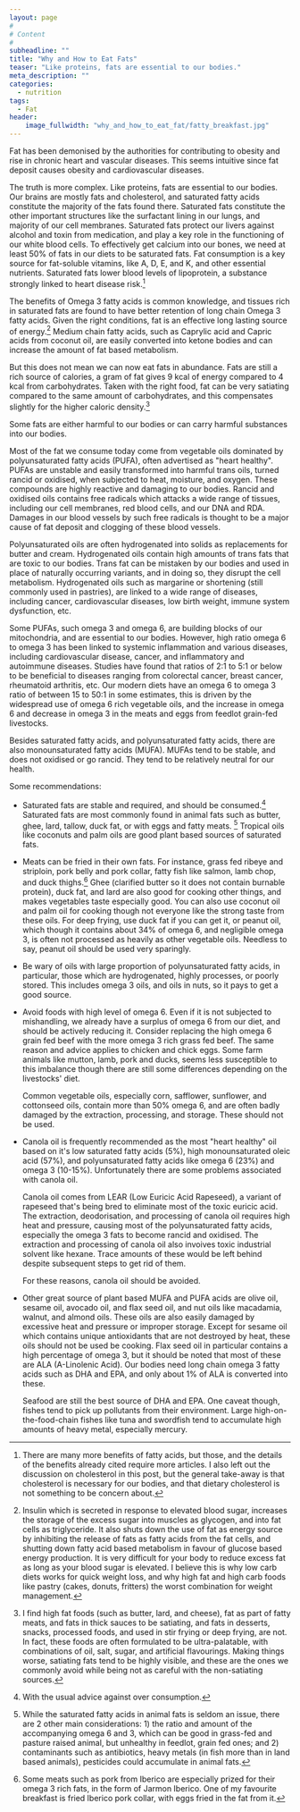 ```yaml
---
layout: page
#
# Content
#
subheadline: ""
title: "Why and How to Eat Fats"
teaser: "Like proteins, fats are essential to our bodies."
meta_description: ""
categories:
  - nutrition
tags:
  - Fat
header:
    image_fullwidth: "why_and_how_to_eat_fat/fatty_breakfast.jpg"
---
```

Fat has been demonised by the authorities for contributing to obesity and rise in chronic heart and vascular diseases.
This seems intuitive since fat deposit causes obesity and cardiovascular diseases.
<!--more-->

The truth is more complex.
Like proteins, fats are essential to our bodies.
Our brains are mostly fats and cholesterol, and saturated fatty acids constitute the majority of the fats found there.
Saturated fats constitute the other important structures like the surfactant lining in our lungs, and majority of our cell membranes.
Saturated fats protect our livers against alcohol and toxin from medication, and play a key role in the functioning of our white blood cells.
To effectively get calcium into our bones, we need at least 50% of fats in our diets to be saturated fats.
Fat consumption is a key source for fat-soluble vitamins, like A, D, E, and K, and other essential nutrients.
Saturated fats lower blood levels of lipoprotein, a substance strongly linked to heart disease risk.[^fat-more]

The benefits of Omega 3 fatty acids is common knowledge, and tissues rich in saturated fats are found to have better retention of long chain Omega 3 fatty acids.
Given the right conditions, fat is an effective long lasting source of energy.[^sugar-fat]
Medium chain fatty acids, such as Caprylic acid and Capric acids from coconut oil, are easily converted into ketone bodies and can increase the amount of fat based metabolism.

But this does not mean we can now eat fats in abundance.
Fats are still a rich source of calories, a gram of fat gives 9 kcal of energy compared to 4 kcal from carbohydrates.
Taken with the right food, fat can be very satiating compared to the same amount of carbohydrates, and this compensates slightly for the higher caloric density.[^satiety]

Some fats are either harmful to our bodies or can carry harmful substances into our bodies.

Most of the fat we consume today come from vegetable oils dominated by polyunsaturated fatty acids (PUFA), often advertised as "heart healthy".
PUFAs are unstable and easily transformed into harmful trans oils, turned rancid or oxidised, when subjected to heat, moisture, and oxygen.
These compounds are highly reactive and damaging to our bodies.
Rancid and oxidised oils contains free radicals which attacks a wide range of tissues, including our cell membranes, red blood cells, and our DNA and RDA.
Damages in our blood vessels by such free radicals is thought to be a major cause of fat deposit and clogging of these blood vessels.

Polyunsaturated oils are often hydrogenated into solids as replacements for butter and cream.
Hydrogenated oils contain high amounts of trans fats that are toxic to our bodies.
Trans fat can be mistaken by our bodies and used in place of naturally occurring variants, and in doing so, they disrupt the cell metabolism.
Hydrogenated oils such as margarine or shortening (still commonly used in pastries), are linked to a wide range of diseases, including cancer, cardiovascular diseases, low birth weight, immune system dysfunction, etc.

Some PUFAs, such omega 3 and omega 6, are building blocks of our mitochondria, and are essential to our bodies.
However, high ratio omega 6 to omega 3 has been linked to systemic inflammation and various diseases, including cardiovascular disease, cancer, and inflammatory and autoimmune diseases.
Studies have found that ratios of 2:1 to 5:1 or below to be beneficial to diseases ranging from colorectal cancer, breast cancer, rheumatoid arthritis, etc.
Our modern diets have an omega 6 to omega 3 ratio of between 15 to 50:1 in some estimates, this is driven by the widespread use of omega 6 rich vegetable oils, and the increase in omega 6 and decrease in omega 3 in the meats and eggs from feedlot grain-fed livestocks.

Besides saturated fatty acids, and polyunsaturated fatty acids, there are also monounsaturated fatty acids (MUFA). MUFAs tend to be stable, and does not oxidised or go rancid. They tend to be relatively neutral for our health.

Some recommendations:

* Saturated fats are stable and required, and should be consumed.[^overconsumtpion] Saturated fats are most commonly found in animal fats such as butter, ghee, lard, tallow, duck fat, or with eggs and fatty meats. [^animal-fats] Tropical oils like coconuts and palm oils are good plant based sources of saturated fats.

* Meats can be fried in their own fats. For instance, grass fed ribeye and striploin, pork belly and pork collar, fatty fish like salmon, lamb chop, and duck thighs.[^iberico] Ghee (clarified butter so it does not contain burnable protein), duck fat, and lard are also good for cooking other things, and makes vegetables taste especially good.  You can also use coconut oil and palm oil for cooking though not everyone like the strong taste from these oils. For deep frying, use duck fat if you can get it, or peanut oil, which though it contains about 34% of omega 6, and negligible omega 3, is often not processed as heavily as other vegetable oils. Needless to say, peanut oil should be used very sparingly.

* Be wary of oils with large proportion of polyunsaturated fatty acids, in particular, those which are hydrogenated, highly processes, or poorly stored. This includes omega 3 oils, and oils in nuts, so it pays to get a good source.

* Avoid foods with high level of omega 6. Even if it is not subjected to mishandling, we already have a surplus of omega 6 from our diet, and should be actively reducing it. Consider replacing the high omega 6 grain fed beef with the more omega 3 rich grass fed beef. The same reason and advice applies to chicken and chick eggs. Some farm animals like mutton, lamb, pork and ducks, seems less susceptible to this imbalance though there are still some differences depending on the livestocks' diet.

  Common vegetable oils, especially corn, safflower, sunflower, and cottonseed oils, contain more than 50% omega 6, and are often badly damaged by the extraction, processing, and storage. These should not be used.

* Canola oil is frequently recommended as the most "heart healthy" oil based on it's low saturated fatty acids (5%),  high monounsaturated oleic acid (57%), and polyunsaturated fatty acids like omega 6 (23%) and omega 3 (10-15%). Unfortunately there are some problems associated with canola oil.

  Canola oil comes from LEAR (Low Euricic Acid Rapeseed), a variant of rapeseed that's being bred to eliminate most of the toxic euricic acid. The extraction, deodorisation, and processing of canola oil requires high heat and pressure, causing most of the polyunsaturated fatty acids, especially the omega 3 fats to become rancid and oxidised. The extraction and processing of canola oil also invoives toxic industrial solvent like hexane. Trace amounts of these would be left behind despite subsequent steps to get rid of them.
  
  For these reasons, canola oil should be avoided.

* Other great source of plant based MUFA and PUFA acids are olive oil, sesame oil, avocado oil, and flax seed oil, and nut oils like macadamia, walnut, and almond oils. These oils are also easily damaged by excessive heat and pressure or improper storage. Except for sesame oil which contains unique antioxidants that are not destroyed by heat, these oils should not be used be cooking. Flax seed oil in particular contains a high percentage of omega 3, but it should be noted that most of these are ALA (A-Linolenic Acid). Our bodies need long chain omega 3 fatty acids such as DHA and EPA, and only about 1% of ALA is converted into these.

  Seafood are still the best source of DHA and EPA. One caveat though, fishes tend to pick up pollutants from their environment. Large high-on-the-food-chain fishes like tuna and swordfish tend to accumulate high amounts of heavy metal, especially mercury.


[^overconsumtpion]: With the usual advice against over consumption.

[^fat-more]: There are many more benefits of fatty acids, but those, and the details of the benefits already cited require more articles. I also left out the discussion on cholesterol in this post, but the general take-away is that cholesterol is necessary for our bodies, and that dietary cholesterol is not something to be concern about.

[^sugar-fat]: Insulin which is secreted in response to elevated blood sugar, increases the storage of the excess sugar into muscles as glycogen, and into fat cells as triglyceride. It also shuts down the use of fat as energy source by inhibiting the release of fats as fatty acids from the fat cells, and shutting down fatty acid based metabolism in favour of glucose based energy production. It is very difficult for your body to reduce excess fat as long as your blood sugar is elevated. I believe this is why low carb diets works for quick weight loss, and why high fat and high carb foods like pastry (cakes, donuts, fritters) the worst combination for weight management.

[^satiety]: I find high fat foods (such as butter, lard, and cheese), fat as part of fatty meats, and fats in thick sauces to be satiating, and fats in desserts, snacks, processed foods, and used in stir frying or deep frying, are not. In fact, these foods are often formulated to be ultra-palatable, with combinations of oil, salt, sugar, and artificial flavourings. Making things worse, satiating fats tend to be highly visible, and these are the ones we commonly avoid while being not as careful with the non-satiating sources.

[^animal-fats]: While the saturated fatty acids in animal fats is seldom an issue, there are 2 other main considerations: 1) the ratio and amount of the accompanying omega 6 and 3, which can be good in grass-fed and pasture raised animal, but unhealthy in feedlot, grain fed ones; and 2) contaminants such as antibiotics, heavy metals (in fish more than in land based animals), pesticides could accumulate in animal fats.

[^iberico]: Some meats such as pork from Iberico are especially prized for their omega 3 rich fats, in the form of Jarmon Iberico. One of my favourite breakfast is fried Iberico pork collar, with eggs fried in the fat from it.
